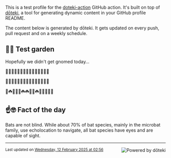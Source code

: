 This is a test profile for the [doteki-action](https://github.com/welpo/doteki-action) GitHub action. It's built on top of [dōteki](https://doteki.org), a tool for generating dynamic content in your GitHub profile README.

The content below is generated by dōteki. It gets updated on every push, pull request and on a weekly schedule.

## 👨‍🌾 Test garden

Hopefully we didn't get gnomed today…

<!-- garden start -->
🐸🌳🌷🍀🌱🐸🌱🌿🌿🌿🌷🌸🌹🐇🐇
<!-- garden end --><!-- garden start -->
🌸🌷🌿🌼🌱🐛🐝🌺🌳🌻🌸🌿🌻🌱🌼
<!-- garden end --><!-- garden start -->
🐸☘️🌼🌿🥀☘️☘️🌷🌿☘️🐝🐛🌻🌳🌿
<!-- garden end -->

## ☝️🤓 Fact of the day

<!-- did_you_know start -->
Bats are not blind. While about 70% of bat species, mainly in the microbat family, use echolocation to navigate, all bat species have eyes and are capable of sight.
<!-- did_you_know end -->

---

<a href="https://doteki.org"><img src="https://img.shields.io/badge/powered_by-d%C5%8Dteki-0?style=flat-square&labelColor=202b2d&color=5E936C" align="right" alt="Powered by dōteki"></a> <div style="text-align: left;"><sub>
<!-- last_updated start -->Last updated on <a href="https://github.com/welpo/doteki-action/actions/workflows/ci.yaml">Wednesday, 12 February 2025 at 02:56<!-- last_updated end --></sub></div>
